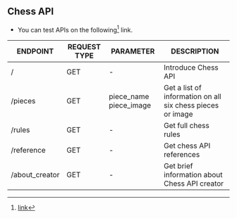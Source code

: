 ## Chess API
- You can test APIs on the following[^chess_api_links] link.

| ENDPOINT | REQUEST TYPE | PARAMETER | DESCRIPTION |
| --- | --- | --- | --- |
| / | GET | - | Introduce Chess API |
| /pieces | GET | piece_name piece_image | Get a list of information on all six chess pieces or image |
| /rules | GET | - | Get full chess rules |
| /reference | GET | - | Get chess API references |
| /about_creator | GET | - | Get brief information about Chess API creator |



[^chess_api_links]: <a href='http://onlinematerial.ir/docs'>link</a>
